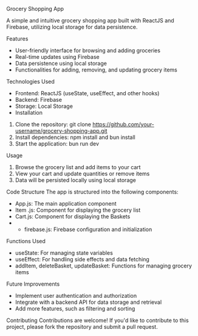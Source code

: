 Grocery Shopping App

A simple and intuitive grocery shopping app built with ReactJS and Firebase, utilizing local storage for data persistence.

Features
- User-friendly interface for browsing and adding groceries
- Real-time updates using Firebase
- Data persistence using local storage
- Functionalities for adding, removing, and updating grocery items

Technologies Used
- Frontend: ReactJS (useState, useEffect, and other hooks)
- Backend: Firebase
- Storage: Local Storage
- Installation
1. Clone the repository: git clone https://github.com/your-username/grocery-shopping-app.git
2. Install dependencies: npm install and bun install 
3. Start the application: bun run dev

Usage
1. Browse the grocery list and add items to your cart
2. View your cart and update quantities or remove items
3. Data will be persisted locally using local storage

Code Structure
The app is structured into the following components:

- App.js: The main application component
- Item .js: Component for displaying the grocery list
- Cart.js: Component for displaying the Baskets
- - firebase.js: Firebase configuration and initialization

Functions Used
- useState: For managing state variables
- useEffect: For handling side effects and data fetching
- addItem, deleteBasket, updateBasket: Functions for managing grocery items

Future Improvements
- Implement user authentication and authorization
- Integrate with a backend API for data storage and retrieval
- Add more features, such as filtering and sorting

Contributing
Contributions are welcome! If you'd like to contribute to this project, please fork the repository and submit a pull request.
